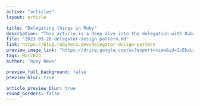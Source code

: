 ```yaml
---
active: "articles"
layout: article

title: "Delegating things in Ruby"
description: "This article is a deep dive into the delegation with Ruby to understand how we can implement it and when. There are a few ways to achieve delegation and it is good to know when to use which."
file: "2023-03-28-delegator-design-pattern.md"
link: https://blog.rubyhero.dev/delegator-design-pattern 
preview_image_link: "https://drive.google.com/uc?export=view&id=1cEkxLx7xllLNTvmZLJ_DQxfkVJTTpEpk"
tags: Mar2023
author: 'Ruby News'

preview_full_background: false
preview_blur: true

article_preview_blur: true
round_borders: false
---
```

